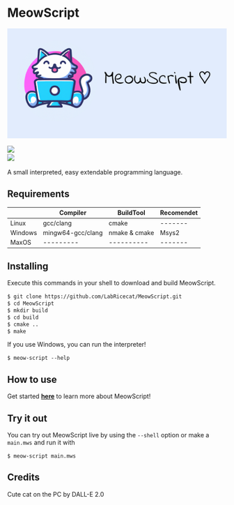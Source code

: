 # MeowScript

![Error Loading Image!](./assets/LogoLong.png)

<div id="badges">
   <img src="https://img.shields.io/github/v/release/LabRiceCat/MeowScript?label=latest&style=for-the-badge"/>
</div>
<img src="https://img.shields.io/github/license/LabRiceCat/MeowScript"/>  

A small interpreted, easy extendable programming language.  

## Requirements
|             | Compiler          | BuildTool     | Recomendet|
|-------------|-------------------|---------------|-----------|
| Linux       | gcc/clang         | cmake         |  -------  |
| Windows     | mingw64-gcc/clang | nmake & cmake |   Msys2   |
| MaxOS       | ---------         | ----------    |  -------  |

## Installing
Execute this commands in your shell to download and build MeowScript.
```
$ git clone https://github.com/LabRicecat/MeowScript.git
$ cd MeowScript
$ mkdir build
$ cd build
$ cmake ..
$ make
```
If you use Windows, you can run the interpreter!
```
$ meow-script --help
```

## How to use
Get started **[here](https://github.com/SirWolfi/MeowScript/wiki)** to learn more about MeowScript!

## Try it out
You can try out MeowScript live by using the `--shell` option or make a `main.mws` and run it with
```
$ meow-script main.mws
```

## Credits
Cute cat on the PC by DALL-E 2.0